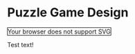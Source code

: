 # Puzzle Game Design

<object id="svg-outer-wilds" type="image/svg+xml" data="outer-wilds.svg" style="width: 500px; height: 500px; border:1px solid black; ">Your browser does not support SVG</object>

<script>
    function() {
        var panZoom = window.panZoom = svgPanZoom('#svg-outer-wilds', {
            zoomEnabled: true,
            controlIconsEnabled: true,
            fit: 1,
            center: 1
        });

        $(window).resize(function(){
            panZoom.resize();
            panZoom.fit();
            panZoom.center();
        })
    }();
</script>

Test text!
